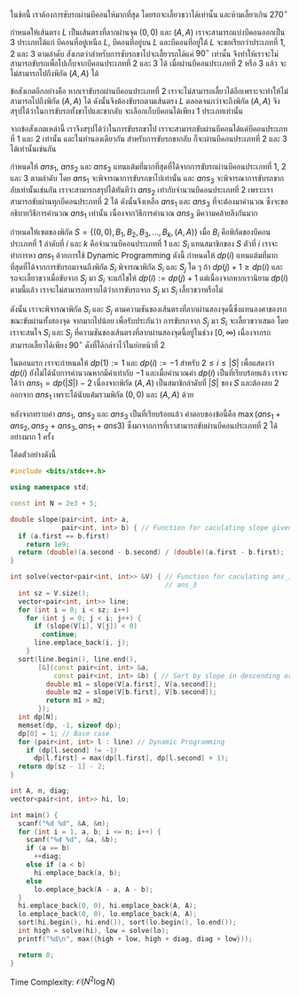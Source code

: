 ในข้อนี้ เราต้องการขับรถผ่านบีคอนให้มากที่สุด โดยรถจะเลี้ยวขวาได้เท่านั้น และห้ามเลี้ยวเกิน $270^{\circ}$

กำหนดให้เส้นตรง $L$ เป็นเส้นตรงที่ลากผ่านจุด $(0, 0)$ และ $(A, A)$ เราจะสามารถแบ่งบีคอนออกเป็น 3 ประเภทได้แก่ บีคอนที่อยู่เหนือ $L$, บีคอนที่อยู่บน $L$ และบีคอนที่อยู่ใต้ $L$ จะขอเรียกว่าประเภทที่ 1, 2 และ 3 ตามลำดับ สังเกตว่าสำหรับการขับรถขาไปจะเลี้ยวรถได้แค่ $90^{\circ}$ เท่านั้น จึงทำให้เราจะไม่สามารถขับรถเพื่อไปเก็บจากบีคอนประเภทที่ 2 และ 3 ได้ เมื่อผ่านบีคอนประเภทที่ 2 หรือ 3 แล้ว จะไม่สามารถไปถึงพิกัด $(A, A)$ ได้

ข้อสังเกตอีกอย่างคือ หากเราขับรถผ่านบีคอนประเภทที่ 2 เราจะไม่สามารถเลี้ยวได้อีกเพราะจะทำให้ไม่สามารถไปถึงพิกัด $(A, A)$ ได้ ดังนั้นจึงต้องขับรถตามเส้นตรง $L$ ตลอดจนกว่าจะถึงพิกัด $(A, A)$ จึงสรุปได้ว่าในการขับรถทั้งขาไปและขากลับ จะเลือกเก็บบีคอนได้เพียง 1 ประเภทเท่านั้น

จากข้อสังเกตเหล่านี้ เราจึงสรุปได้ว่าในการขับรถขาไป เราจะสามารถขับผ่านบีคอนได้แค่บีคอนประเภทที่ 1 และ 2 เท่านั้น และในทำนองเดียวกัน สำหรับการขับรถขากลับ ก็จะผ่านบีคอนประเภทที่ 2 และ 3 ได้เท่านั้นเช่นกัน

กำหนดให้ $ans_1$, $ans_2$ และ $ans_3$ แทนแต้มที่มากที่สุดที่ได้จากการขับรถผ่านบีคอนประเภทที่ 1, 2 และ 3 ตามลำดับ โดย $ans_1$ จะพิจารณาการขับรถขาไปเท่านั้น และ $ans_3$ จะพิจารณาการขับรถขากลับเท่านั้นเช่นกัน เราจะสามารถสรุปได้ทันทีว่า $ans_2$ เท่ากับจำนวนบีคอนประเภทที่ 2 เพราะเราสามารถขับผ่านทุกบีคอนประภทที่ 2 ได้ ดังนั้นจึงเหลือ $ans_1$ และ $ans_3$ ที่จะต้องมาคำนวณ ซึ่งจะขออธิบายวิธีการคำนวณ $ans_1$ เท่านั้น เนื่องจากวิธีการคำนวณ $ans_3$ มีความคล้ายลึงกันมาก

กำหนดให้เซตของพิกัด $S = \{(0, 0), B_1, B_2, B_3, ..., B_k, (A, A)\}$ เมื่อ $B_i$ คือพิกัดของบีคอนประเภทที่ 1 ลำดับที่ $i$ และ $k$ คือจำนวนบีคอนประเภทที่ 1 และ $S_i$ แทนสมาชิกของ $S$ ตัวที่ $i$ เราจะทำการหา $ans_1$ ด้วยการใช้ Dynamic Programming ดังนี้ กำหนดให้ $dp(i)$ แทนแต้มที่มากที่สุดที่ได้จากการขับรถมาจนถึงพิกัด $S_i$ พิจารณาพิกัด $S_i$ และ $S_j$ ใด ๆ ถ้า $dp(j) + 1 \geq dp(i)$ และรถจะเลี้ยวขวาเมื่อขับจาก $S_j$ มา $S_i$ จะแก้ไขให้ $dp(i) := dp(j) + 1$  แต่เนื่องจากหากเรานิยาม $dp(i)$ ตามนี้แล้ว เราจะไม่สามารถทราบได้ว่าการขับรถจาก $S_j$ มา $S_i$ เลี้ยวขวาหรือไม่

ดังนั้น เราจะพิจารณาพิกัด $S_i$ และ $S_j$ ตามความชันของเส้นตรงที่ลากผ่านสองจุดนี้ซึ่งแทนองศาของรถขณะขับผ่านทั้งสองจุด จากมากไปน้อย เพื่อรับประกันว่า การขับรถจาก $S_j$ มา $S_i$ จะเลี้ยวขวาเสมอ โดยเราจะสนใจ $S_i$ และ $S_j$ ที่ความชันของเส้นตรงที่ลากผ่านสองจุดนี้อยู่ในช่วง $[0, \infty)$ เนื่องจากรถสามารถเลี้ยวได้เพียง $90^{\circ}$ ดังที่ได้กล่าวไว้ในย่อหน้าที่ 2 

ในตอนแรก เราจะกำหนดให้ $dp(1) := 1$ และ $dp(i) := -1$ สำหรับ $2 \leq i \leq |S|$ เพื่อแสดงว่า $dp(i)$ ยังไม่ได้นับการคำนวณหากมีค่าเท่ากับ $-1$ และเมื่อคำนวณค่า $dp(i)$ เป็นที่เรียบร้อยแล้ว เราจะได้ว่า $ans_1 = dp(|S|) - 2$ เนื่องจากพิกัด $(A, A)$ เป็นสมาชิกลำดับที่ $|S|$ ของ $S$ และต้องลบ 2 ออกจาก $ans_1$ เพราะได้นับแต้มรวมพิกัด $(0, 0)$ และ $(A, A)$ ด้วย

หลังจากทราบค่า $ans_1$, $ans_2$ และ $ans_3$ เป็นที่เรียบร้อยแล้ว คำตอบของข้อนี้คือ $\max(ans_1 + ans_2, ans_2 + ans_3, ans_1 + ans3)$ ซึ่งมาจากการที่เราสามารถขับผ่านบีคอนประเภทที่ 2 ได้อย่างมาก 1 ครั้ง

โค้ดตัวอย่างดังนี้ 

```cpp
#include <bits/stdc++.h>

using namespace std;

const int N = 2e3 + 5;

double slope(pair<int, int> a,
             pair<int, int> b) { // Function for caculating slope given 2 points
  if (a.first == b.first)
    return 1e9;
  return (double)(a.second - b.second) / (double)(a.first - b.first);
}

int solve(vector<pair<int, int>> &V) { // Function for caculating ans_1 and
                                       // ans_3
  int sz = V.size();
  vector<pair<int, int>> line;
  for (int i = 0; i < sz; i++)
    for (int j = 0; j < i; j++) {
      if (slope(V[i], V[j]) < 0)
        continue;
      line.emplace_back(i, j);
    }
  sort(line.begin(), line.end(),
       [&](const pair<int, int> &a,
           const pair<int, int> &b) { // Sort by slope in descending order
         double m1 = slope(V[a.first], V[a.second]);
         double m2 = slope(V[b.first], V[b.second]);
         return m1 > m2;
       });
  int dp[N];
  memset(dp, -1, sizeof dp);
  dp[0] = 1; // Base case
  for (pair<int, int> l : line) // Dynamic Programming
    if (dp[l.second] != -1)
      dp[l.first] = max(dp[l.first], dp[l.second] + 1);
  return dp[sz - 1] - 2;
}

int A, n, diag;
vector<pair<int, int>> hi, lo;

int main() {
  scanf("%d %d", &A, &n);
  for (int i = 1, a, b; i <= n; i++) {
    scanf("%d %d", &a, &b);
    if (a == b)
      ++diag;
    else if (a < b)
      hi.emplace_back(a, b);
    else
      lo.emplace_back(A - a, A - b);
  }
  hi.emplace_back(0, 0), hi.emplace_back(A, A);
  lo.emplace_back(0, 0), lo.emplace_back(A, A);
  sort(hi.begin(), hi.end()), sort(lo.begin(), lo.end());
  int high = solve(hi), low = solve(lo);
  printf("%d\n", max({high + low, high + diag, diag + low}));

  return 0;
}
```

Time Complexity: $\mathcal{O}(N^2 \log N)$
